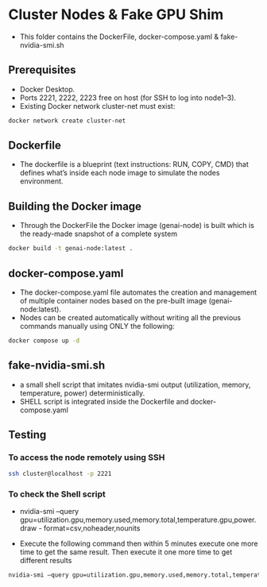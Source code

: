 # Cluster Nodes & Fake GPU Shim
- This folder contains the DockerFile, docker-compose.yaml & fake-nvidia-smi.sh

## Prerequisites
- Docker Desktop.
- Ports 2221, 2222, 2223 free on host (for SSH to log into node1–3).
- Existing Docker network cluster-net must exist:
```bash
docker network create cluster-net
```
## Dockerfile
- The dockerfile is a blueprint (text instructions: RUN, COPY, CMD) that defines what’s inside each node image to simulate the nodes environment.

## Building the Docker image
- Through the DockerFile the Docker image (genai-node) is built which is the ready-made snapshot of a complete system
```bash
docker build -t genai-node:latest .
```
## docker-compose.yaml
- The docker-compose.yaml file automates the creation and management of multiple container nodes based on the pre-built image (genai-node:latest).
- Nodes can be created automatically without writing all the previous commands manually using ONLY the following:
```bash
docker compose up -d
```
## fake-nvidia-smi.sh
- a small shell script that imitates nvidia-smi output (utilization, memory, temperature, power) deterministically.
- SHELL script is integrated inside the Dockerfile and docker-compose.yaml

## Testing
### To access the node remotely using SSH
```bash
ssh cluster@localhost -p 2221
```
### To check the Shell script
- nvidia-smi –query gpu=utilization.gpu,memory.used,memory.total,temperature.gpu,power.draw - format=csv,noheader,nounits

- Execute the following command then within 5 minutes execute one more time to get the same result. Then execute it one more time to get different results
```bash
nvidia-smi –query gpu=utilization.gpu,memory.used,memory.total,temperature.gpu,power.draw - format=csv,noheader,nounits
```
